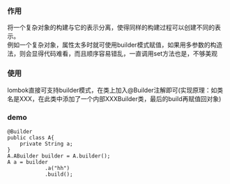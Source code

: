 ### 作用 ###
将一个复杂对象的构建与它的表示分离，使得同样的构建过程可以创建不同的表示。<br/>
例如一个复杂对象，属性太多时就可使用builder模式赋值，如果用多参数的构造法，则会显得代码难看，而且顺序容易错乱，一直调用set方法也是，不够美观
### 使用 ###
lombok直接可支持builder模式，在类上加入@Builder注解即可(实现原理：如类名是XXX，在此类中添加了一个内部XXXBuilder类，最后的build再赋值回对象)
### demo ###
```
@Builder
public class A{
    private String a;
}
A.ABuilder builder = A.builder();
A a = builder
            .a("hh")
            .build();
```